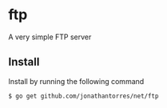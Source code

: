 # ftp
A very simple FTP server

## Install
Install by running the following command
```bash
$ go get github.com/jonathantorres/net/ftp
```
